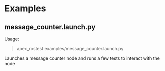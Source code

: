 # Examples

## message_counter.launch.py

Usage:
> apex_rostest examples/message_counter.launch.py

Launches a message counter node and runs a few tests to interact with the node
